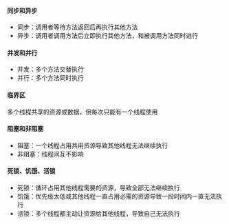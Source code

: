 #### 同步和异步

- 同步：调用者等待方法返回后再执行其他方法
- 异步：调用者调用方法后立即执行其他方法，和被调用方法同时进行

#### 并发和并行

- 并发：多个方法交替执行
- 并行：多个方法同时执行

#### 临界区

多个线程共享的资源或数据，但每次只能有一个线程使用

#### 阻塞和非阻塞

- 阻塞：一个线程占用共用资源导致其他线程无法继续执行
- 非阻塞：线程间互不影响

#### 死锁、饥饿、活锁

- 死锁：循环占用其他线程需要的资源，导致全部无法继续执行
- 饥饿：优先级太低或其他线程一直占用必需的资源导致一段时间内一直无法执行
- 活锁：多个线程都主动让资源给其他线程，导致自己无法执行